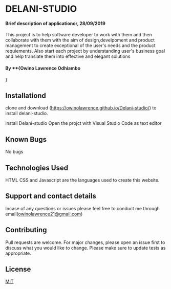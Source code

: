 # DELANI-STUDIO

#### Brief description of applicationor, 28/09/2019
This project is to help software developer to work with them and then collaborate with them with the aim of design,develpoment and product management to create exceptional  of the user's needs and the product requiements.
Also start each project by understanding user's business goal and help translate them into effective and elegant solutions

#### By **{Owino Lawrence Odhiambo
}

## Installationd
clone and download (https://owinolawrence.github.io/Delani-studio/) to install delani-studio.

 install Delani-studio
Open the projct with Visual Studio Code as text editor

## Known Bugs
No bugs

## Technologies Used
HTML CSS and Javascript are the languages used to create this website.

## Support and contact details
Incase of any questions or issues please feel free to conduct me through email(owinolawrence21@gmail.com) 

## Contributing
Pull requests are welcome. For major changes, please open an issue first to discuss what you would like to change.
Please make sure to update tests as appropriate.

## License
[MIT](https://choosealicense.com/licenses/mit/)